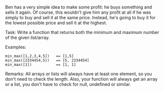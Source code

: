 Ben has a very simple idea to make some profit: he buys something and sells it again. Of course, this wouldn't give him any profit at all if he was simply to buy and sell it at the same price. Instead, he's going to buy it for the lowest possible price and sell it at the highest.

Task:
Write a function that returns both the minimum and maximum number of the given list/array.

Examples:
```
min_max([1,2,3,4,5])   == [1,5]
min_max([2334454,5])   == [5, 2334454]
min_max([1])           == [1, 1]
```

Remarks:
All arrays or lists will always have at least one element, so you don't need to check the length. Also, your function will always get an array or a list, you don't have to check for null, undefined or similar.
